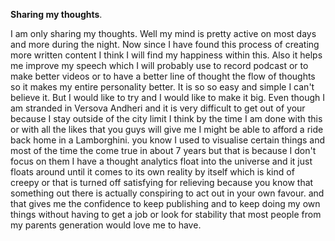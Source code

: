**Sharing my thoughts**.

I am only sharing my thoughts. Well my mind is pretty active on most days and more during the night. Now since I have found this process of creating more written content I think I will find my happiness within this. Also it helps me improve my speech which I will probably use to record podcast or to make better videos or to have a better line of thought the flow of thoughts so it makes my entire personality better. It is so so easy and simple I can't believe it. But I would like to try and I would like to make it big. Even though I am stranded in Versova Andheri and it is very difficult to get out of your because I stay outside of the city limit I think by the time I am done with this or with all the likes that you guys will give me I might be able to afford a ride back home in a Lamborghini. you know I used to visualise certain things and most of the time the come true in about 7 years but that is because I don't focus on them I have a thought analytics float into the universe and it just floats around until it comes to its own reality by itself which is kind of creepy or that is turned off satisfying for relieving because you know that something out there is actually conspiring to act out in your own favour. and that gives me the confidence to keep publishing and to keep doing my own things without having to get a job or look for stability that most people from my parents generation would love me to have.
